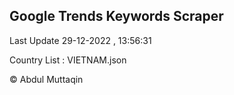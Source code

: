 

## Google Trends Keywords Scraper 
 
Last Update 29-12-2022 , 13:56:31

Country List :
VIETNAM.json



© Abdul Muttaqin 

